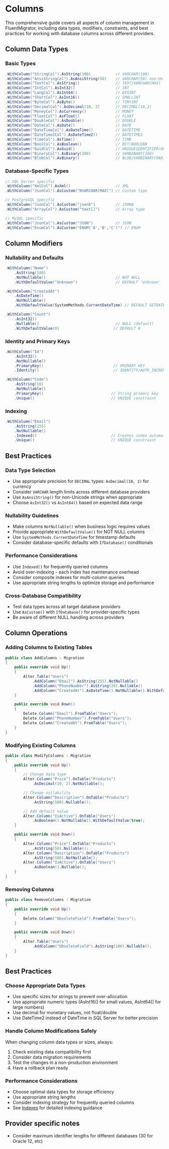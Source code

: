 # Columns

This comprehensive guide covers all aspects of column management in FluentMigrator, including data types, modifiers, constraints, and best practices for working with database columns across different providers.

## Column Data Types

### Basic Types
```csharp
.WithColumn("StringCol").AsString(100)           // VARCHAR(100)
.WithColumn("AnsiStringCol").AsAnsiString(50)    // VARCHAR(50) non-Unicode
.WithColumn("TextCol").AsString()                // TEXT/VARCHAR(MAX)
.WithColumn("IntCol").AsInt32()                  // INT
.WithColumn("LongCol").AsInt64()                 // BIGINT
.WithColumn("ShortCol").AsInt16()                // SMALLINT
.WithColumn("ByteCol").AsByte()                  // TINYINT
.WithColumn("DecimalCol").AsDecimal(10, 2)       // DECIMAL(10,2)
.WithColumn("MoneyCol").AsCurrency()             // MONEY
.WithColumn("FloatCol").AsFloat()                // FLOAT
.WithColumn("DoubleCol").AsDouble()              // DOUBLE
.WithColumn("DateCol").AsDate()                  // DATE
.WithColumn("DateTimeCol").AsDateTime()          // DATETIME
.WithColumn("DateTime2Col").AsDateTime2()        // DATETIME2
.WithColumn("TimeCol").AsTime()                  // TIME
.WithColumn("BoolCol").AsBoolean()               // BIT/BOOLEAN
.WithColumn("GuidCol").AsGuid()                  // UNIQUEIDENTIFIER/UUID
.WithColumn("BinaryCol").AsBinary(100)           // VARBINARY(100)
.WithColumn("BlobCol").AsBinary()                // BLOB/VARBINARY(MAX)
```

### Database-Specific Types
```csharp
// SQL Server specific
.WithColumn("XmlCol").AsXml()                    // XML
.WithColumn("JsonCol").AsCustom("NVARCHAR(MAX)") // Custom type

// PostgreSQL specific
.WithColumn("JsonCol").AsCustom("jsonb")         // JSONB
.WithColumn("ArrayCol").AsCustom("text[]")       // Array type

// MySQL specific
.WithColumn("JsonCol").AsCustom("JSON")          // JSON
.WithColumn("EnumCol").AsCustom("ENUM('A','B','C')") // ENUM
```

## Column Modifiers

### Nullability and Defaults
```csharp
.WithColumn("Name")
    .AsString(100)
    .NotNullable()                               // NOT NULL
    .WithDefaultValue("Unknown")                 // DEFAULT 'Unknown'

.WithColumn("CreatedAt")
    .AsDateTime()
    .NotNullable()
    .WithDefaultValue(SystemMethods.CurrentDateTime) // DEFAULT GETDATE()

.WithColumn("Count")
    .AsInt32()
    .Nullable()                                  // NULL (default)
    .WithDefaultValue(0)                        // DEFAULT 0
```

### Identity and Primary Keys
```csharp
.WithColumn("Id")
    .AsInt32()
    .NotNullable()
    .PrimaryKey()                               // PRIMARY KEY
    .Identity()                                 // IDENTITY/AUTO_INCREMENT

.WithColumn("Code")
    .AsString(10)
    .NotNullable()
    .PrimaryKey()                              // String primary key
    .Unique()                                  // UNIQUE constraint
```

### Indexing
```csharp
.WithColumn("Email")
    .AsString(255)
    .NotNullable()
    .Indexed()                                 // Creates index automatically
    .Unique()                                  // UNIQUE constraint
```

## Best Practices

### Data Type Selection
- Use appropriate precision for `DECIMAL` types: `AsDecimal(10, 2)` for currency
- Consider `VARCHAR` length limits across different database providers
- Use `AsAnsiString()` for non-Unicode strings when appropriate
- Choose `AsInt32()` vs `AsInt64()` based on expected data range

### Nullability Guidelines
- Make columns `NotNullable()` when business logic requires values
- Provide appropriate `WithDefaultValue()` for NOT NULL columns
- Use `SystemMethods.CurrentDateTime` for timestamp defaults
- Consider database-specific defaults with `IfDatabase()` conditionals

### Performance Considerations
- Use `Indexed()` for frequently queried columns
- Avoid over-indexing - each index has maintenance overhead
- Consider composite indexes for multi-column queries
- Use appropriate string lengths to optimize storage and performance

### Cross-Database Compatibility
- Test data types across all target database providers
- Use `AsCustom()` with `IfDatabase()` for provider-specific types
- Be aware of different NULL handling across providers

## Column Operations

### Adding Columns to Existing Tables
```csharp
public class AddColumns : Migration
{
    public override void Up()
    {
        Alter.Table("Users")
            .AddColumn("Email").AsString(255).NotNullable()
            .AddColumn("PhoneNumber").AsString(20).Nullable()
            .AddColumn("CreatedAt").AsDateTime().NotNullable().WithDefaultValue(SystemMethods.CurrentDateTime);
    }

    public override void Down()
    {
        Delete.Column("Email").FromTable("Users");
        Delete.Column("PhoneNumber").FromTable("Users");
        Delete.Column("CreatedAt").FromTable("Users");
    }
}
```

### Modifying Existing Columns
```csharp
public class ModifyColumns : Migration
{
    public override void Up()
    {
        // Change data type
        Alter.Column("Price").OnTable("Products")
            .AsDecimal(10, 2).NotNullable();

        // Change nullability
        Alter.Column("Description").OnTable("Products")
            .AsString(500).Nullable();

        // Add default value
        Alter.Column("IsActive").OnTable("Users")
            .AsBoolean().NotNullable().WithDefaultValue(true);
    }

    public override void Down()
    {
        Alter.Column("Price").OnTable("Products")
            .AsString(50).Nullable();
        Alter.Column("Description").OnTable("Products")
            .AsString(500).NotNullable();
        Alter.Column("IsActive").OnTable("Users")
            .AsBoolean().Nullable();
    }
}
```

### Removing Columns
```csharp
public class RemoveColumns : Migration
{
    public override void Up()
    {
        Delete.Column("ObsoleteField").FromTable("Users");
    }

    public override void Down()
    {
        Alter.Table("Users")
            .AddColumn("ObsoleteField").AsString(100).Nullable();
    }
}
```

## Best Practices

### Choose Appropriate Data Types
- Use specific sizes for strings to prevent over-allocation
- Use appropriate numeric types (AsInt16() for small values, AsInt64() for large numbers)
- Use decimal for monetary values, not float/double
- Use DateTime2 instead of DateTime in SQL Server for better precision

### Handle Column Modifications Safely
When changing column data types or sizes, always:
1. Check existing data compatibility first
2. Consider data migration requirements
3. Test the changes in a non-production environment
4. Have a rollback plan ready

### Performance Considerations
- Choose optimal data types for storage efficiency
- Use appropriate string lengths
- Consider indexing strategy for frequently queried columns
- See [Indexes](/basics/indexes.md) for detailed indexing guidance

## Provider specific notes
- Consider maximum identifier lengths for different databases (30 for Oracle 12, etc)
